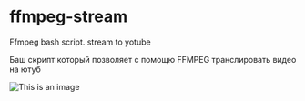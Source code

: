 # ffmpeg-stream
Ffmpeg bash script. stream to yotube

Баш скрипт который позволяет с помощю FFMPEG транслировать видео на ютуб

![This is an image](https://myoctocat.com/assets/images/base-octocat.svg)


